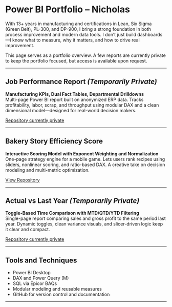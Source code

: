 # Power BI Portfolio – Nicholas

With 13+ years in manufacturing and certifications in Lean, Six Sigma (Green Belt), PL-300, and DP-900, I bring a strong foundation in both process improvement and modern data tools. I don’t just build dashboards—I know what to measure, why it matters, and how to drive real improvement.

This page serves as a portfolio overview. A few reports are currently private to keep the portfolio focused, but access is available upon request.

---

## Job Performance Report *(Temporarily Private)*
**Manufacturing KPIs, Dual Fact Tables, Departmental Drilldowns**  
Multi-page Power BI report built on anonymized ERP data. Tracks profitability, labor, scrap, and throughput using modular DAX and a clean dimensional model—designed for real-world decision makers.

[Repository currently private](https://github.com/Nicholas-BI/powerbi-job-performance)

---

## Bakery Story Efficiency Score  
**Interactive Scoring Model with Exponent Weighting and Normalization**  
One-page strategy engine for a mobile game. Lets users rank recipes using sliders, nonlinear scoring, and ratio-based DAX. A creative take on decision modeling and multi-metric optimization.

[View Repository](https://github.com/Nicholas-BI/bakery-efficiency-score)

---

## Actual vs Last Year *(Temporarily Private)*
**Toggle-Based Time Comparison with MTD/QTD/YTD Filtering**  
Single-page report comparing sales and gross profit to the same period last year. Dynamic toggles, clean variance visuals, and slicer-driven logic keep it clear and compact.

[Repository currently private](https://github.com/Nicholas-BI/sales-vs-last-year)

---

## Tools and Techniques

- Power BI Desktop  
- DAX and Power Query (M)  
- SQL via Epicor BAQs  
- Modular modeling and reusable measures  
- GitHub for version control and documentation

---
